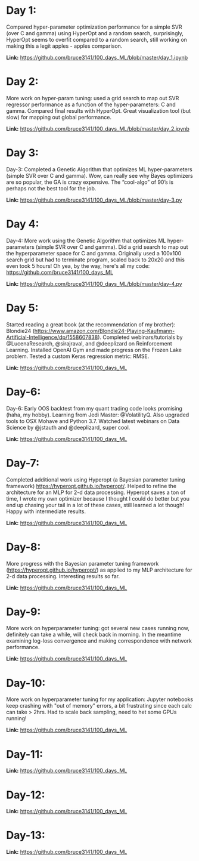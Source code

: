 # Day 1:
Compared hyper-parameter optimization performance for a simple SVR (over C and gamma) using HyperOpt and a random search, surprisingly, HyperOpt seems to overfit compared to a random search, still working on making this a legit apples - apples comparison.

**Link:** https://github.com/bruce3141/100_days_ML/blob/master/day_1.ipynb


# Day 2:
More work on hyper-param tuning:  used a grid search to map out SVR regressor performance as a function of the hyper-parameters: C and gamma. Compared final results with HyperOpt.  Great visualization tool (but slow) for mapping out global performance.

**Link:** https://github.com/bruce3141/100_days_ML/blob/master/day_2.ipynb


# Day 3:
Day-3: Completed a Genetic Algorithm that optimizes ML hyper-parameters (simple SVR over C and gamma).  Wow, can really see why Bayes optimizers are so popular, the GA is crazy expensive. The “cool-algo” of 90’s is perhaps not the best tool for the job.

**Link:** https://github.com/bruce3141/100_days_ML/blob/master/day-3.py


# Day 4:
Day-4: More work using the Genetic Algorithm that optimizes ML hyper-parameters (simple SVR over C and gamma).  Did a grid search to map out the hyperparameter space for C and gamma.  Originally used a 100x100 search grid but had to terminate program, scaled back to 20x20 and this even took 5 hours!  Oh yea, by the way, here's all my code: https://github.com/bruce3141/100_days_ML

**Link:** https://github.com/bruce3141/100_days_ML/blob/master/day-4.py


# Day 5:
Started reading a great book (at the recommendation of my brother): Blondie24 (https://www.amazon.com/Blondie24-Playing-Kaufmann-Artificial-Intelligence/dp/1558607838). Completed webinars/tutorials by @LucenaResearch, @sirajraval, and @deeplizard on Reinforcement Learning. Installed OpenAI Gym and made progress on the Frozen Lake problem. Tested a custom Keras regression metric: RMSE.

**Link:** https://github.com/bruce3141/100_days_ML

# Day-6:
Day-6: Early OOS backtest from my quant trading code looks promising (haha, my hobby). Learning from Jedi Master: @VolatilityQ. Also upgraded tools to OSX Mohave and Python 3.7. Watched latest webinars on Data Science by @jstauth and @deeplizard, super cool.

**Link:** https://github.com/bruce3141/100_days_ML

# Day-7:
Completed additional work using Hyperopt (a Bayesian parameter tuning framework) https://hyperopt.github.io/hyperopt/. Helped to refine the architecture for an MLP for 2-d data processing. Hyperopt saves a ton of time, I wrote my own optimizer because I thought I could do better but you end up chasing your tail in a lot of these cases, still learned a lot though! Happy with intermediate results.

**Link:** https://github.com/bruce3141/100_days_ML

# Day-8:
More progress with the Bayesian parameter tuning framework (https://hyperopt.github.io/hyperopt/) as applied to my MLP architecture for 2-d data processing.  Interesting results so far.

**Link:** https://github.com/bruce3141/100_days_ML

# Day-9:
More work on hyperparameter tuning: got several new cases running now, definitely can take a while, will check back in morning. In the meantime examining log-loss convergence and making correspondence with network performance.

**Link:** https://github.com/bruce3141/100_days_ML

# Day-10:
More work on hyperparameter tuning for my application: Jupyter notebooks keep crashing with "out of memory" errors, a bit frustrating since each calc can take > 2hrs.  Had to scale back sampling, need to het some GPUs running!

**Link:** https://github.com/bruce3141/100_days_ML

# Day-11:


**Link:** https://github.com/bruce3141/100_days_ML

# Day-12:


**Link:** https://github.com/bruce3141/100_days_ML

# Day-13:


**Link:** https://github.com/bruce3141/100_days_ML

